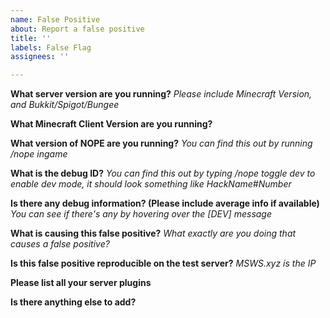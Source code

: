 ```yaml
---
name: False Positive
about: Report a false positive
title: ''
labels: False Flag
assignees: ''

---
```


**What server version are you running?**
_Please include Minecraft Version, and Bukkit/Spigot/Bungee_

**What Minecraft Client Version are you running?**

**What version of NOPE are you running?**
_You can find this out by running /nope ingame_

**What is the debug ID?**
_You can find this out by typing /nope toggle dev to enable dev mode, it should look something like HackName#Number_

**Is there any debug information? (Please include average info if available)**
_You can see if there's any by hovering over the [DEV] message_

**What is causing this false positive?**
_What exactly are you doing that causes a false positive?_

**Is this false positive reproducible on the test server?**
_MSWS.xyz is the IP_

**Please list all your server plugins**

**Is there anything else to add?**
